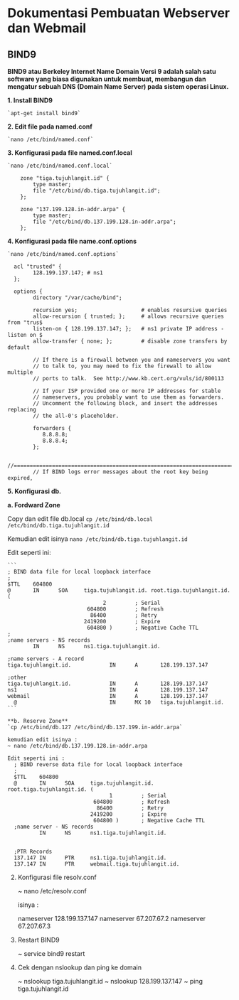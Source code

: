 # Dokumentasi Pembuatan Webserver dan Webmail

## BIND9
**BIND9 atau Berkeley Internet Name Domain Versi 9 adalah salah satu software yang biasa digunakan untuk membuat, membangun dan mengatur sebuah DNS (Domain Name Server) pada sistem operasi Linux.** 

**1. Install BIND9**

    `apt-get install bind9`

**2. Edit file pada named.conf**

    `nano /etc/bind/named.conf`

**3. Konfigurasi pada file named.conf.local**

    `nano /etc/bind/named.conf.local`
        
        zone "tiga.tujuhlangit.id" {
            type master;
            file "/etc/bind/db.tiga.tujuhlangit.id";
        };

        zone "137.199.128.in-addr.arpa" {
            type master;
            file "/etc/bind/db.137.199.128.in-addr.arpa";
        }; 

**4. Konfigurasi pada file name.conf.options**
  
    `nano /etc/bind/named.conf.options`
  
      acl "trusted" {
            128.199.137.147; # ns1
      };

      options {
            directory "/var/cache/bind";

            recursion yes;                    # enables resursive queries
            allow-recursion { trusted; };     # allows recursive queries from "trus$
            listen-on { 128.199.137.147; };   # ns1 private IP address - listen on $
            allow-transfer { none; };         # disable zone transfers by default

            // If there is a firewall between you and nameservers you want
            // to talk to, you may need to fix the firewall to allow multiple
            // ports to talk.  See http://www.kb.cert.org/vuls/id/800113

            // If your ISP provided one or more IP addresses for stable
            // nameservers, you probably want to use them as forwarders.
            // Uncomment the following block, and insert the addresses replacing
            // the all-0's placeholder.

            forwarders {
               8.8.8.8;
               8.8.8.4;
            };

            //=====================================================================$
            // If BIND logs error messages about the root key being expired,

**5. Konfigurasi db.**
      
   **a. Fordward Zone**
   
   Copy dan edit file db.local
   `cp /etc/bind/db.local /etc/bind/db.tiga.tujuhlangit.id`
   
   Kemudian edit isinya
   `nano /etc/bind/db.tiga.tujuhlangit.id`
   
   Edit seperti ini:
 
    ```
    ; BIND data file for local loopback interface
    ;
    $TTL    604800
    @       IN      SOA     tiga.tujuhlangit.id. root.tiga.tujuhlangit.id. (
                                  2         ; Serial
                             604800         ; Refresh
                              86400         ; Retry
                            2419200         ; Expire
                             604800 )       ; Negative Cache TTL
    ;
    ;name servers - NS records
            IN      NS      ns1.tiga.tujuhlangit.id.

    ;name servers - A record
    tiga.tujuhlangit.id.            IN      A       128.199.137.147

    ;other
    tiga.tujuhlangit.id.            IN      A       128.199.137.147
    ns1                             IN      A       128.199.137.147
    webmail                         IN      A       128.199.137.147
      @                             IN      MX 10   tiga.tujuhlangit.id.
    ```
      
    **b. Reserve Zone**
    `cp /etc/bind/db.127 /etc/bind/db.137.199.in-addr.arpa`
    
    kemudian edit isinya :
    ~ nano /etc/bind/db.137.199.128.in-addr.arpa
    
    Edit seperti ini :
      ; BIND reverse data file for local loopback interface
      ;
      $TTL    604800
      @       IN      SOA     tiga.tujuhlangit.id. root.tiga.tujuhlangit.id. (
                                    1         ; Serial
                               604800         ; Refresh
                                86400         ; Retry
                              2419200         ; Expire
                               604800 )       ; Negative Cache TTL
      ;name server - NS records
              IN      NS      ns1.tiga.tujuhlangit.id.


      ;PTR Records
      137.147 IN      PTR     ns1.tiga.tujuhlangit.id.
      137.147 IN      PTR     webmail.tiga.tujuhlangit.id.

2. Konfigurasi file resolv.conf

    ~ nano /etc/resolv.conf
    
    isinya :
    
    nameserver 128.199.137.147
    nameserver 67.207.67.2
    nameserver 67.207.67.3
    
3. Restart BIND9

    ~ service bind9 restart

4. Cek dengan nslookup dan ping ke domain

    ~ nslookup tiga.tujuhlangit.id
    ~ nslookup 128.199.137.147
    ~ ping tiga.tujuhlangit.id
    


   
